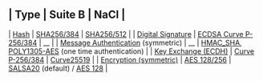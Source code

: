| Type | Suite B | NaCl | 
-------------------
| [Hash](http://en.wikipedia.org/wiki/Hash_function) | [SHA256/384](http://csrc.nist.gov/publications/fips/fips180-4/fips-180-4.pdf) | [SHA256/512](http://csrc.nist.gov/publications/fips/fips180-4/fips-180-4.pdf) | 
| [Digital Signature](http://en.wikipedia.org/wiki/Digital_Signature_Algorithm)  | [ECDSA Curve P-256/384](http://nvlpubs.nist.gov/nistpubs/FIPS/NIST.FIPS.186-4.pdf) | __ |
| [Message Authentication](http://en.wikipedia.org/wiki/Message_authentication_code) (symmetric) | __ | [HMAC_SHA](http://csrc.nist.gov/publications/fips/fips198-1/FIPS-198-1_final.pdf), [POLY1305-AES](http://cr.yp.to/mac.html) (one time authentication) | 
| [Key Exchange (ECDH)](http://en.wikipedia.org/wiki/Elliptic_curve_Diffie%E2%80%93Hellman) | [Curve P-256/384](http://csrc.nist.gov/groups/ST/toolkit/documents/SP800-56Arev1_3-8-07.pdf) | [Curve25519](http://cr.yp.to/ecdh.html) |
| [Encryption (symmetric)](http://en.wikipedia.org/wiki/Symmetric-key_algorithm) | [AES 128/256](http://csrc.nist.gov/publications/fips/fips197/fips-197.pdf) | [SALSA20](http://cr.yp.to/salsa20.html) (default) / [AES 128](http://csrc.nist.gov/publications/fips/fips197/fips-197.pdf) | 
